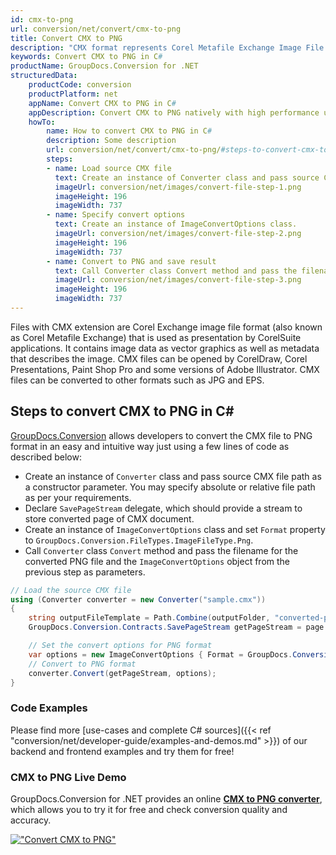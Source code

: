 ```yaml
---
id: cmx-to-png
url: conversion/net/convert/cmx-to-png
title: Convert CMX to PNG
description: "CMX format represents Corel Metafile Exchange Image File with .cmx extension. Learn how to convert CMX to PNG file programmatically in C# language using GroupDocs.Conversion for .NET library."
keywords: Convert CMX to PNG in C#
productName: GroupDocs.Conversion for .NET
structuredData:
    productCode: conversion
    productPlatform: net
    appName: Convert CMX to PNG in C#
    appDescription: Convert CMX to PNG natively with high performance using C# language and server side GroupDocs.Conversion for .NET APIs, without the use of any software like Microsoft or Open Office.
    howTo:
        name: How to convert CMX to PNG in C# 
        description: Some description
        url: conversion/net/convert/cmx-to-png/#steps-to-convert-cmx-to-png-in-c
        steps:
        - name: Load source CMX file 
          text: Create an instance of Converter class and pass source CMX file path as a constructor parameter. You may specify absolute or relative file path as per your requirements. 
          imageUrl: conversion/net/images/convert-file-step-1.png
          imageHeight: 196
          imageWidth: 737
        - name: Specify convert options 
          text: Create an instance of ImageConvertOptions class.
          imageUrl: conversion/net/images/convert-file-step-2.png
          imageHeight: 196
          imageWidth: 737
        - name: Convert to PNG and save result 
          text: Call Converter class Convert method and pass the filename for the converted HTML file and the ImageConvertOptions object from the previous step as parameters.
          imageUrl: conversion/net/images/convert-file-step-3.png
          imageHeight: 196
          imageWidth: 737
---
```


Files with CMX extension are Corel Exchange image file format (also known as Corel Metafile Exchange) that is used as presentation by CorelSuite applications. It contains image data as vector graphics as well as metadata that describes the image. CMX files can be opened by CorelDraw, Corel Presentations, Paint Shop Pro and some versions of Adobe Illustrator. CMX files can be converted to other formats such as JPG and EPS.

## Steps to convert CMX to PNG in C#

[GroupDocs.Conversion](https://products.groupdocs.com/conversion/net) allows developers to convert the CMX file to PNG format in an easy and intuitive way just using a few lines of code as described below:

* Create an instance of `Converter` class and pass source CMX file path as a constructor parameter. You may specify absolute or relative file path as per your requirements. 
* Declare `SavePageStream` delegate, which should provide a stream to store converted page of CMX document.
* Create an instance of `ImageConvertOptions` class and set `Format` property to `GroupDocs.Conversion.FileTypes.ImageFileType.Png`.
* Call `Converter` class `Convert` method and pass the filename for the converted PNG file and the `ImageConvertOptions` object from the previous step as parameters.

```csharp
// Load the source CMX file
using (Converter converter = new Converter("sample.cmx"))
{
    string outputFileTemplate = Path.Combine(outputFolder, "converted-page-{0}.png");
    GroupDocs.Conversion.Contracts.SavePageStream getPageStream = page => new FileStream(string.Format(outputFileTemplate, page), FileMode.Create);

    // Set the convert options for PNG format
    var options = new ImageConvertOptions { Format = GroupDocs.Conversion.FileTypes.ImageFileType.Png };   
    // Convert to PNG format
    converter.Convert(getPageStream, options);
}
```

### Code Examples

Please find more [use-cases and complete C# sources]({{< ref "conversion/net/developer-guide/examples-and-demos.md" >}}) of our backend and frontend examples and try them for free!

### CMX to PNG Live Demo

GroupDocs.Conversion for .NET provides an online [**CMX to PNG converter**](https://products.groupdocs.app/conversion/cmx-to-png), which allows you to try it for free and check conversion quality and accuracy.

[!["Convert CMX to PNG"](conversion/net/images/convert-to-png/convert-cmx-to-png.png)](https://products.groupdocs.app/conversion/cmx-to-png)